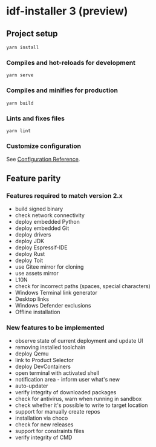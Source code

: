 # idf-installer 3 (preview)

## Project setup
```
yarn install
```

### Compiles and hot-reloads for development
```
yarn serve
```

### Compiles and minifies for production
```
yarn build
```

### Lints and fixes files
```
yarn lint
```

### Customize configuration
See [Configuration Reference](https://cli.vuejs.org/config/).


## Feature parity

### Features required to match version 2.x

- build signed binary
- check network connectivity
- deploy embedded Python
- deploy embedded Git
- deploy drivers
- deploy JDK
- deploy Espressif-IDE
- deploy Rust
- deploy Toit
- use Gitee mirror for cloning
- use assets mirror
- L10N
- check for incorrect paths (spaces, special characters)
- Windows Terminal link generator
- Desktop links
- Windows Defender exclusions
- Offline installation

### New features to be implemented

- observe state of current deployment and update UI
- removing installed toolchain
- deploy Qemu
- link to Product Selector
- deploy DevContainers
- open terminal with activated shell
- notification area - inform user what's new
- auto-updater
- verify integrity of downloaded packages
- check for antivirus, warn when running in sandbox
- check whether it's possible to write to target location
- support for manually create repos
- installation via choco
- check for new releases
- support for constraints files
- verify integrity of CMD
